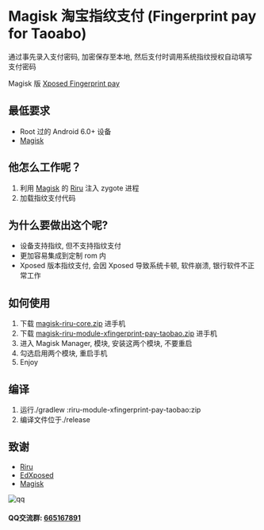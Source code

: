 # Magisk 淘宝指纹支付 (Fingerprint pay for Taoabo)

通过事先录入支付密码, 加密保存至本地, 然后支付时调用系统指纹授权自动填写支付密码

Magisk 版 [Xposed Fingerprint pay](https://github.com/eritpchy/Xposed-Fingerprint-pay)

## 最低要求

* Root 过的 Android 6.0+ 设备
* [Magisk](https://github.com/topjohnwu/Magisk)


## 他怎么工作呢？

1. 利用 [Magisk](https://github.com/topjohnwu/Magisk) 的 [Riru](https://github.com/RikkaApps/Riru) 注入 zygote 进程
2. 加载指纹支付代码

## 为什么要做出这个呢?

* 设备支持指纹, 但不支持指纹支付
* 更加容易集成到定制 rom 内
* Xposed 版本指纹支付, 会因 Xposed 导致系统卡顿, 软件崩溃, 银行软件不正常工作


## 如何使用

1. 下载 [magisk-riru-core.zip](https://github.com/RikkaApps/Riru/releases) 进手机
2. 下载 [magisk-riru-module-xfingerprint-pay-taobao.zip](https://github.com/eritpchy/Fingerprint-pay-magisk-taobao/releases) 进手机
3. 进入 Magisk Manager, 模块, 安装这两个模块, 不要重启
4. 勾选启用两个模块, 重启手机
5. Enjoy

## 编译

1. 运行./gradlew :riru-module-xfingerprint-pay-taobao:zip
2. 编译文件位于./release

## 致谢

* [Riru](https://github.com/RikkaApps/Riru)
* [EdXposed](https://github.com/ElderDrivers/EdXposed)
* [Magisk](https://github.com/topjohnwu/Magisk)

![qq](https://github.com/eritpchy/Xposed-Fingerprint-pay/raw/master/doc/qqGroup.png)
#### QQ交流群: [665167891](http://shang.qq.com/wpa/qunwpa?idkey=91c2cd8f14532413701607c364f03f43afa1539a24b96b8907c92f3c018894e5)
